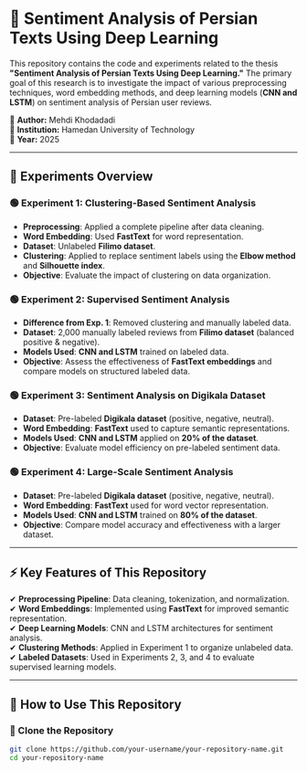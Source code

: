 # 📌 Sentiment Analysis of Persian Texts Using Deep Learning

This repository contains the code and experiments related to the thesis **"Sentiment Analysis of Persian Texts Using Deep Learning."** The primary goal of this research is to investigate the impact of various preprocessing techniques, word embedding methods, and deep learning models (**CNN and LSTM**) on sentiment analysis of Persian user reviews.

📖 **Author:** Mehdi Khodadadi  
🏫 **Institution:** Hamedan University of Technology  
📅 **Year:** 2025  

---

## 🔬 Experiments Overview

### 🟢 Experiment 1: Clustering-Based Sentiment Analysis  
- **Preprocessing**: Applied a complete pipeline after data cleaning.  
- **Word Embedding**: Used **FastText** for word representation.  
- **Dataset**: Unlabeled **Filimo dataset**.  
- **Clustering**: Applied to replace sentiment labels using the **Elbow method** and **Silhouette index**.  
- **Objective**: Evaluate the impact of clustering on data organization.  

### 🟢 Experiment 2: Supervised Sentiment Analysis  
- **Difference from Exp. 1**: Removed clustering and manually labeled data.  
- **Dataset**: 2,000 manually labeled reviews from **Filimo dataset** (balanced positive & negative).  
- **Models Used**: **CNN and LSTM** trained on labeled data.  
- **Objective**: Assess the effectiveness of **FastText embeddings** and compare models on structured labeled data.  

### 🟢 Experiment 3: Sentiment Analysis on Digikala Dataset  
- **Dataset**: Pre-labeled **Digikala dataset** (positive, negative, neutral).  
- **Word Embedding**: **FastText** used to capture semantic representations.  
- **Models Used**: **CNN and LSTM** applied on **20% of the dataset**.  
- **Objective**: Evaluate model efficiency on pre-labeled sentiment data.  

### 🟢 Experiment 4: Large-Scale Sentiment Analysis  
- **Dataset**: Pre-labeled **Digikala dataset** (positive, negative, neutral).  
- **Word Embedding**: **FastText** used for word vector representation.  
- **Models Used**: **CNN and LSTM** trained on **80% of the dataset**.  
- **Objective**: Compare model accuracy and effectiveness with a larger dataset.  

---

## ⚡ Key Features of This Repository  
✔ **Preprocessing Pipeline**: Data cleaning, tokenization, and normalization.  
✔ **Word Embeddings**: Implemented using **FastText** for improved semantic representation.  
✔ **Deep Learning Models**: CNN and LSTM architectures for sentiment analysis.  
✔ **Clustering Methods**: Applied in Experiment 1 to organize unlabeled data.  
✔ **Labeled Datasets**: Used in Experiments 2, 3, and 4 to evaluate supervised learning models.  

---

## 🚀 How to Use This Repository  

### 📌 Clone the Repository  
```bash
git clone https://github.com/your-username/your-repository-name.git
cd your-repository-name

